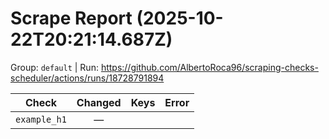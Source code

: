 # Scrape Report (2025-10-22T20:21:14.687Z)

Group: `default`  |  Run: https://github.com/AlbertoRoca96/scraping-checks-scheduler/actions/runs/18728791894

| Check | Changed | Keys | Error |
|---|:---:|:--|:--|
| `example_h1` | — |  |  |
